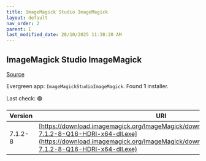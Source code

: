 ```yaml
---
title: ImageMagick Studio ImageMagick
layout: default
nav_order: 2
parent: I
last_modified_date: 28/10/2025 11:38:20 AM
---
```


## ImageMagick Studio ImageMagick

[Source](https://imagemagick.org/)

Evergreen app: `ImageMagickStudioImageMagick`. Found **1** installer.

Last check: 🟢

| Version | URI                                                                                                                                                                                                                |
| ------- | ------------------------------------------------------------------------------------------------------------------------------------------------------------------------------------------------------------------ |
| 7.1.2-8 | [https://download.imagemagick.org/ImageMagick/download/binaries/ImageMagick-7.1.2-8-Q16-HDRI-x64-dll.exe](https://download.imagemagick.org/ImageMagick/download/binaries/ImageMagick-7.1.2-8-Q16-HDRI-x64-dll.exe) |
